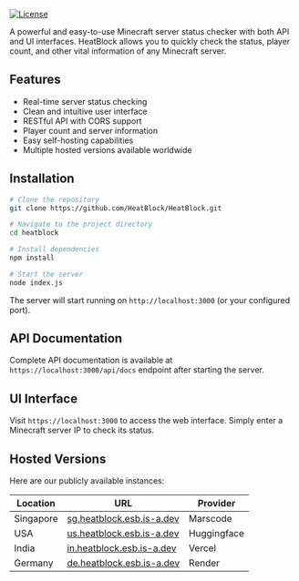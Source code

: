 [![License](https://img.shields.io/badge/license-MIT-blue.svg)](https://github.com/HeatBlock/HeatBlock/blob/main/LICENSE)

A powerful and easy-to-use Minecraft server status checker with both API and UI interfaces. HeatBlock allows you to quickly check the status, player count, and other vital information of any Minecraft server.

## Features

- Real-time server status checking
- Clean and intuitive user interface
- RESTful API with CORS support
- Player count and server information
- Easy self-hosting capabilities
- Multiple hosted versions available worldwide

## Installation

```bash
# Clone the repository
git clone https://github.com/HeatBlock/HeatBlock.git

# Navigate to the project directory
cd heatblock

# Install dependencies
npm install

# Start the server
node index.js
```

The server will start running on `http://localhost:3000` (or your configured port).

## API Documentation

Complete API documentation is available at `https://localhost:3000/api/docs` endpoint after starting the server.

## UI Interface

Visit `https://localhost:3000` to access the web interface. Simply enter a Minecraft server IP to check its status.

## Hosted Versions

Here are our publicly available instances:

| Location | URL | Provider |
|----------|-----|----------|
| Singapore | [sg.heatblock.esb.is-a.dev](https://sg.heatblock.esb.is-a.dev) | Marscode |
| USA | [us.heatblock.esb.is-a.dev](https://us.heatblock.esb.is-a.dev) | Huggingface |
| India | [in.heatblock.esb.is-a.dev](https://in.heatblock.esb.is-a.dev) | Vercel |
| Germany | [de.heatblock.esb.is-a.dev](https://de.heatblock.esb.is-a.dev) | Render |
